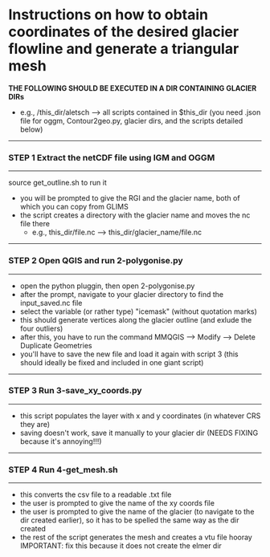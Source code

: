 # Instructions on how to obtain coordinates of the desired glacier flowline and generate a triangular mesh 

**THE FOLLOWING SHOULD BE EXECUTED IN A DIR CONTAINING GLACIER DIRs**
- e.g., /this_dir/aletsch --> all scripts contained in $this_dir (you need .json file for oggm, Contour2geo.py, glacier dirs, and the scripts detailed below) 

------------------------------------------------------
### STEP 1 Extract the netCDF file using IGM and OGGM #
------------------------------------------------------

source get_outline.sh to run it 

- you will be prompted to give the RGI and the glacier name, both of which you can copy from GLIMS 
- the script creates a directory with the glacier name and moves the nc file there
	- e.g., this_dir/file.nc --> this_dir/glacier_name/file.nc 

------------------------------------------------------
### STEP 2 Open QGIS and run 2-polygonise.py           #
------------------------------------------------------

- open the python pluggin, then open 2-polygonise.py
- after the prompt, navigate to your glacier directory to find the input_saved.nc file 
- select the variable (or rather type) "icemask" (without quotation marks)  
- this should generate vertices along the glacier outline (and exlude the four outliers) 
- after this, you have to run the command MMQGIS --> Modify --> Delete Duplicate Geometries
- you'll have to save the new file and load it again with script 3 (this should ideally be fixed and included in one giant script)

------------------------------------------------------
### STEP 3 Run 3-save_xy_coords.py                     #
------------------------------------------------------

- this script populates the layer with x and y coordinates (in whatever CRS they are) 
- saving doesn't work, save it manually to your glacier dir (NEEDS FIXING because it's annoying!!!) 

------------------------------------------------------
### STEP 4 Run 4-get_mesh.sh                           #
------------------------------------------------------

- this converts the csv file to a readable .txt file 
- the user is prompted to give the name of the xy coords file 
- the user is prompted to give the name of the glacier (to navigate to the dir created earlier),
so it has to be spelled the same way as the dir created 
- the rest of the script generates the mesh and creates a vtu file hooray 
IMPORTANT: fix this because it does not create the elmer dir 
